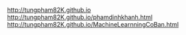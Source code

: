 http://tungpham82K.github.io
http://tungpham82K.github.io/phamdinhkhanh.html
http://tungpham82K.github.io/MachineLearnningCoBan.html
